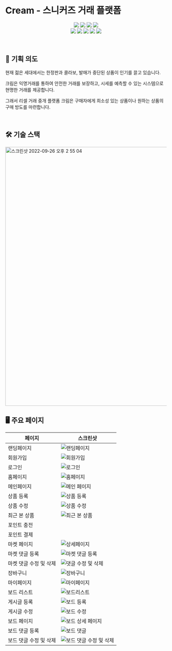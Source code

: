 # Cream - 스니커즈 거래 플랫폼

<p align="center">
</p>

<p align="center" display="inline-block">
    <img src="https://img.shields.io/badge/HTML-E34F26?style=for-the-badge&logo=HTML5&logoColor=white">
    <img src="https://img.shields.io/badge/CSS-1572B6?style=for-the-badge&logo=CSS3&logoColor=white">
    <img src="https://img.shields.io/badge/JavaScript-F7DF1E?style=for-the-badge&logo=JavaScript&logoColor=white"> 
     <img src="https://img.shields.io/badge/TypeScript-3178C6?style=for-the-badge&logo=TypeScript&logoColor=white"> <br>
   <img src="https://img.shields.io/badge/React-61DAFB?style=for-the-badge&logo=React&logoColor=white"> 
    <img src="https://img.shields.io/badge/Next.js-000000?style=for-the-badge&logo=Next.js&logoColor=white">
 <img src="https://img.shields.io/badge/GraphQL-E10098?style=for-the-badge&logo=GraphQL&logoColor=white">
 <img src="https://img.shields.io/badge/Prettier-F7B93E?style=for-the-badge&logo=Prettier&logoColor=white">
<img src="https://img.shields.io/badge/ESLint-4B32C3?style=for-the-badge&logo=ESLint&logoColor=white">
</p><br>

## 📝 기획 의도

<p>현재 젊은 세대에서는 한정판과 콜라보, 발매가 중단된 상품이 인기를 끌고 있습니다.</p>
<p>크림은 익명거래를 통하여 안전한 거래를 보장하고, 시세를 예측할 수 있는 시스템으로 현명한 거래를 제공합니다.</p>
<p>그래서 리셀 거래 중개 플랫폼 크림은 구매자에게 희소성 있는 상품이나 원하는 상품의 구매 방도를 마련합니다.</p>
<br>

## 🛠 기술 스택

<img width="808" alt="스크린샷 2022-09-26 오후 2 55 04" src="">
<br>

## 🖥 주요 페이지

| 페이지                 | 스크린샷                                                                                                                                        |
| ---------------------- | ----------------------------------------------------------------------------------------------------------------------------------------------- |
| 랜딩페이지             | ![랜딩페이지](https://user-images.githubusercontent.com/107944090/224324931-387639ca-3dfb-41f4-9b5b-47af0b6549fc.gif)                    |
| 회원가입               | ![회원가입](https://user-images.githubusercontent.com/107944090/224326920-03f4c664-015a-418d-abd9-9245fd4cfd63.gif)                       |
| 로그인                 | ![로그인](https://user-images.githubusercontent.com/107944090/224327768-47da3dec-9c5c-4970-9e3e-7802c94ac626.gif)                           |
| 홈페이지               | ![홈페이지](https://user-images.githubusercontent.com/107944090/224330257-cce1a9b3-4023-4489-9236-e2d10b1aa127.gif)                        |
| 메인페이지             | ![메인 페이지](https://user-images.githubusercontent.com/107944090/224331242-29c4f790-98ad-4fb5-84f7-564205e3b153.gif)                    |
| 상품 등록              | ![상품 등록](https://user-images.githubusercontent.com/107944090/224336367-1f7e539c-f8c1-4a61-baac-36f24fc32e40.gif)                    |
| 상품 수정              | ![상품 수정](https://user-images.githubusercontent.com/107944090/224340790-d39bbd6b-a865-46ac-b756-6af5eb70fd64.gif)                     |
| 최근 본 상품           | ![최근 본 상품](https://user-images.githubusercontent.com/107944090/224343926-75f79a33-beda-4630-bbca-294690228708.gif)                |
| 포인트 충전            |                                                                                                                                                 |
| 포인트 결제            |                                                                                                                                                 |
| 마켓 페이지            | ![상세페이지](https://user-images.githubusercontent.com/107944090/224349330-4aa77f78-af74-4d20-9808-ec9f12ec88b2.gif)                     |
| 마켓 댓글 등록         | ![마켓 댓글 등록](https://user-images.githubusercontent.com/107944090/224350352-62d3f1f0-09da-4d9e-ae9e-d04818708cdb.gif)            |
| 마켓 댓글 수정 및 삭제 | ![댓글 수정 및 삭제](https://user-images.githubusercontent.com/107944090/224350703-1045ce9b-6015-4851-a614-4be1a182a2a4.gif)        |
| 장바구니               | ![장바구니](https://user-images.githubusercontent.com/107944090/224351107-e03b3163-5ba2-4f96-acb3-ab4f871782bf.gif)                        |
| 마이페이지             | ![마이페이지](https://user-images.githubusercontent.com/107944090/224352743-9c98844c-9a9c-4b16-ba40-e747b004892d.gif)                      |
| 보드 리스트            | ![보드리스트](https://user-images.githubusercontent.com/107944090/224364521-edc2b1f5-fb68-4ccc-b4b6-8ce455ad8043.gif)                      |
| 게시글 등록            | ![보드 등록](https://user-images.githubusercontent.com/107944090/224364558-8a7aa7a3-81ed-445a-a496-9dc1d20fa3d0.gif)                      |
| 게시글 수정            | ![보드 수정](https://user-images.githubusercontent.com/107944090/224364666-1f7045da-4e1e-4a2b-9251-0d5780735e3d.gif)                       |
| 보드 페이지            | ![보드 상세 페이지](https://user-images.githubusercontent.com/107944090/224364775-332fd8fd-fdb6-471d-9ea9-baba01e2f0af.gif)             |
| 보드 댓글 등록         | ![보드 댓글](https://user-images.githubusercontent.com/107944090/224364789-d387e7eb-24f6-46ac-8c87-bc0fdd0c652a.gif)                      |
| 보드 댓글 수정 및 삭제 | ![보드 댓글 수정 및 삭제](https://user-images.githubusercontent.com/107944090/224364811-a2ae8a9e-ca10-4141-9e44-9ec569a7f4ce.gif) |
